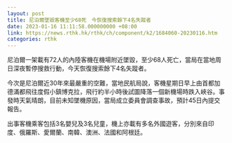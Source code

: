 ```yaml
---
layout: post
title: 尼泊爾墜毀客機至少68死　今恢復搜索餘下4名失蹤者
date: 2023-01-16 11:11:58.000000000 +08:00
link: https://news.rthk.hk/rthk/ch/component/k2/1684060-20230116.htm
categories: rthk
---
```


尼泊爾一架載有72人的內陸客機在機場附近墜毀，至少68人死亡，當局在當地周日深夜暫停搜救行動，今天恢復搜索餘下4名失蹤者。

今次是尼泊爾近30年來最嚴重的空難，當地民航局說，客機星期日早上由首都加德滿都飛往度假小鎮博克拉，飛行約半小時後試圖降落一個新機場時跌入峽谷。事發時天氣晴朗，目前未知墜機原因，當局成立委員會調查事故，預計45日內提交報告。

出事客機乘客包括3名嬰兒及3名兒童，機上亦載有多名外國遊客，分別來自印度、俄羅斯、愛爾蘭、南韓、澳洲、法國和阿根廷。
